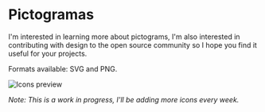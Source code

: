 # Pictogramas
I'm interested in learning more about pictograms, I'm also interested in contributing with design to the open source community so I hope you find it useful for your projects.

Formats available: SVG and PNG.

![Icons preview](https://raw.githubusercontent.com/adrianmg/pictogramas/master/Preview.png)

*Note: This is a work in progress, I'll be adding more icons every week.*

